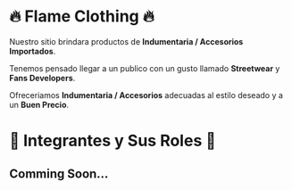 # 🔥 Flame Clothing 🔥

Nuestro sitio brindara productos de **Indumentaria / Accesorios Importados**. 
>>
Tenemos pensado llegar a un publico con un gusto llamado **Streetwear** y **Fans Developers**. 
>>
Ofreceriamos **Indumentaria / Accesorios** adecuadas al estilo deseado y a un **Buen Precio**. 

# 👥 Integrantes y Sus Roles 👥

## Comming Soon... 
